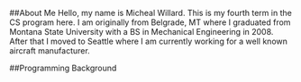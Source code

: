 ##About Me
Hello, my name is Micheal Willard. This is my fourth term in the CS program here. I am originally from Belgrade, MT where I graduated from Montana State University with a BS in Mechanical Engineering in 2008. After that I moved to Seattle where I am currently working for a well known aircraft manufacturer.

##Programming Background
